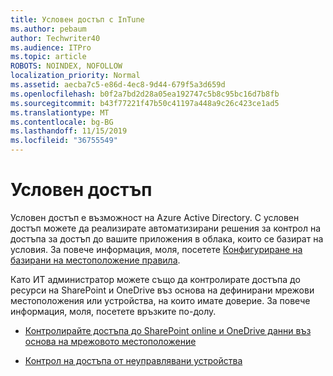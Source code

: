 ```yaml
---
title: Условен достъп с InTune
ms.author: pebaum
author: Techwriter40
ms.audience: ITPro
ms.topic: article
ROBOTS: NOINDEX, NOFOLLOW
localization_priority: Normal
ms.assetid: aecba7c5-e86d-4ec8-9d44-679f5a3d659d
ms.openlocfilehash: b0f2a7bd2d28a05ea192747c5b8c95bc16d7b8fb
ms.sourcegitcommit: b43f77221f47b50c41197a448a9c26c423ce1ad5
ms.translationtype: MT
ms.contentlocale: bg-BG
ms.lasthandoff: 11/15/2019
ms.locfileid: "36755549"
---
```

# <a name="conditional-access"></a>Условен достъп

Условен достъп е възможност на Azure Active Directory. С условен достъп можете да реализирате автоматизирани решения за контрол на достъпа за достъп до вашите приложения в облака, които се базират на условия. За повече информация, моля, посетете [Конфигуриране на базирани на местоположение правила](https://docs.microsoft.com/azure/active-directory/conditional-access/overview).

Като ИТ администратор можете също да контролирате достъпа до ресурси на SharePoint и OneDrive въз основа на дефинирани мрежови местоположения или устройства, на които имате доверие. За повече информация, моля, посетете връзките по-долу.

- [Контролирайте достъпа до SharePoint online и OneDrive данни въз основа на мрежовото местоположение](https://docs.microsoft.com/sharepoint/control-access-based-on-network-location)

- [Контрол на достъпа от неуправлявани устройства](https://docs.microsoft.com/sharepoint/control-access-from-unmanaged-devices)

